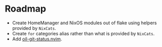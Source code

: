 # Roadmap

- Create HomeManager and NixOS modules out of flake using helpers provided by `NixCats`.
- Create `for` categories alias rather than what is provided by `NixCats`.
- Add [oil-git-status.nvim](https://github.com/refractalize/oil-git-status.nvim).
